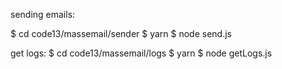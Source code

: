 sending emails:

$ cd code13/massemail/sender
$ yarn
$ node send.js


get logs:
$ cd code13/massemail/logs
$ yarn
$ node getLogs.js
